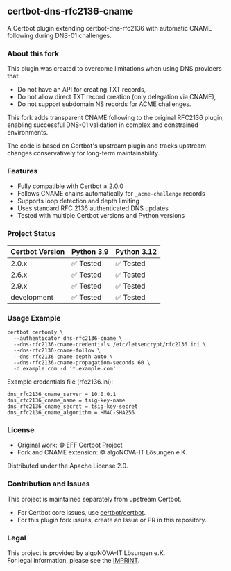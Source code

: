## certbot-dns-rfc2136-cname

A Certbot plugin extending certbot-dns-rfc2136 with automatic CNAME following during DNS-01 challenges.

### About this fork

This plugin was created to overcome limitations when using DNS providers that:

- Do not have an API for creating TXT records,
- Do not allow direct TXT record creation (only delegation via CNAME),
- Do not support subdomain NS records for ACME challenges.

This fork adds transparent CNAME following to the original RFC2136 plugin, enabling successful DNS-01 validation in complex and constrained environments.

The code is based on Certbot's upstream plugin and tracks upstream changes conservatively for long-term maintainability.

### Features

- Fully compatible with Certbot ≥ 2.0.0
- Follows CNAME chains automatically for ```_acme-challenge``` records
- Supports loop detection and depth limiting
- Uses standard RFC 2136 authenticated DNS updates
- Tested with multiple Certbot versions and Python versions

### Project Status

| Certbot Version | Python 3.9 | Python 3.12 | 
|-------------|------------|-------------|
| 2.0.x | ✅ Tested | ✅ Tested | 
| 2.6.x | ✅ Tested | ✅ Tested | 
| 2.9.x | ✅ Tested | ✅ Tested | 
| development | ✅ Tested | ✅ Tested |

### Usage Example

```
certbot certonly \
  --authenticator dns-rfc2136-cname \
  --dns-rfc2136-cname-credentials /etc/letsencrypt/rfc2136.ini \
  --dns-rfc2136-cname-follow \
  --dns-rfc2136-cname-depth auto \
  --dns-rfc2136-cname-propagation-seconds 60 \
  -d example.com -d '*.example.com'
```

Example credentials file (rfc2136.ini):

```
dns_rfc2136_cname_server = 10.0.0.1
dns_rfc2136_cname_name = tsig-key-name
dns_rfc2136_cname_secret = tsig-key-secret
dns_rfc2136_cname_algorithm = HMAC-SHA256
```

### License

- Original work: © EFF Certbot Project
- Fork and CNAME extension: © algoNOVA-IT Lösungen e.K.

Distributed under the Apache License 2.0.

### Contribution and Issues

This project is maintained separately from upstream Certbot.

- For Certbot core issues, use [certbot/certbot](https://github.com/certbot/certbot/issues).
- For this plugin fork issues, create an Issue or PR in this repository.

### Legal

This project is provided by algoNOVA-IT Lösungen e.K.  
For legal information, please see the [IMPRINT](IMPRESSUM.md).
